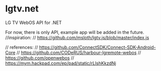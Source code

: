 # lgtv.net
LG TV WebOS API for .NET

For now, there is only API, example app will be added in the future.
//inspiration: 
//    https://github.com/msloth/lgtv.js/blob/master/index.js

// references:
//    https://github.com/ConnectSDK/Connect-SDK-Android-Core
//    https://github.com/CODeRUS/harbour-lgremote-webos
//    https://github.com/openwebos
//    https://mym.hackpad.com/ep/pad/static/rLlshKkzdNj
